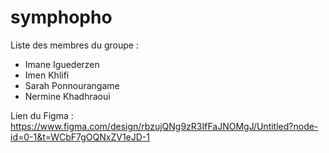 # symphopho
Liste des membres du groupe : 
- Imane Iguederzen
- Imen Khlifi
- Sarah Ponnourangame
- Nermine Khadhraoui


Lien du Figma :
https://www.figma.com/design/rbzujQNg9zR3IfFaJNOMgJ/Untitled?node-id=0-1&t=WCbF7gOQNxZV1eJD-1
